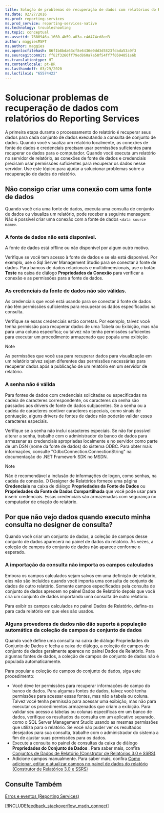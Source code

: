 ```yaml
---
title: Solução de problemas de recuperação de dados com relatórios do Reporting Services | Microsoft Docs
ms.date: 02/27/2016
ms.prod: reporting-services
ms.prod_service: reporting-services-native
ms.technology: troubleshooting
ms.topic: conceptual
ms.assetid: 7680946a-1660-4b59-a03a-c4d474cd8ed3
author: maggiesMSFT
ms.author: maggies
ms.openlocfilehash: 86f1b8bda63cf8e6436e0dd3d5823fdada53a9f3
ms.sourcegitcommit: ff82f3260ff79ed860a7a58f54ff7f0594851e6b
ms.translationtype: HT
ms.contentlocale: pt-BR
ms.lasthandoff: 03/29/2020
ms.locfileid: "65574422"
---
```

# <a name="troubleshoot-data-retrieval-issues-with-reporting-services-reports"></a>Solucionar problemas de recuperação de dados com relatórios do Reporting Services
A primeira etapa durante o processamento do relatório é recuperar seus dados para cada conjunto de dados executando a consulta de conjunto de dados. Quando você visualiza um relatório localmente, as conexões de fonte de dados e credenciais precisam usar permissões suficientes para recuperar os dados para o computador. Quando você executa um relatório no servidor de relatório, as conexões de fonte de dados e credenciais precisam usar permissões suficientes para recuperar os dados nesse servidor. Use este tópico para ajudar a solucionar problemas sobre a recuperação de dados do relatório.   
  
## <a name="i-cannot-create-a-connection-to-a-data-source"></a>Não consigo criar uma conexão com uma fonte de dados  
Quando você cria uma fonte de dados, executa uma consulta de conjunto de dados ou visualiza um relatório, pode receber a seguinte mensagem: Não é possível criar uma conexão com a fonte de dados `<data source name>`.   
    
### <a name="data-source-is-not-available"></a>A fonte de dados não está disponível.  
A fonte de dados está offline ou não disponível por algum outro motivo.   
  
Verifique se você tem acesso à fonte de dados e se ela está disponível. Por exemplo, use o Sql Server Management Studio para se conectar à fonte de dados. Para bancos de dados relacionais e multidimensionais, use o botão **Teste** na caixa de diálogo **Propriedades da Conexão** para verificar a conexão e as permissões para a fonte de dados.   
  
### <a name="data-source-credentials-are-not-valid"></a>As credenciais da fonte de dados não são válidas.  
As credenciais que você está usando para se conectar â fonte de dados não têm permissões suficientes para recuperar os dados especificados na consulta.  
  
Verifique se essas credenciais estão corretas. Por exemplo, talvez você tenha permissão para recuperar dados de uma Tabela ou Exibição, mas não para uma coluna específica; ou talvez não tenha permissões suficientes para executar um procedimento armazenado que popula uma exibição.   
  
> [!NOTE]  
> As permissões que você usa para recuperar dados para visualização em um relatório talvez sejam diferentes das permissões necessárias para recuperar dados após a publicação de um relatório em um servidor de relatório.   
  
### <a name="not-a-valid-password"></a>A senha não é válida  
Para fontes de dados com credenciais solicitadas ou especificadas na cadeia de caracteres correspondente, os caracteres da senha são passados aos drivers de fonte de dados subjacentes. Se a senha ou a cadeia de caracteres contiver caracteres especiais, como sinais de pontuação, alguns drivers de fontes de dados não poderão validar esses caracteres especiais.   
  
Verifique se a senha não inclui caracteres especiais. Se não for possível alterar a senha, trabalhe com o administrador do banco de dados para armazenar as credenciais apropriadas localmente e no servidor como parte de um DSN (nome da fonte de dados) do sistema ODBC. Para obter mais informações, consulte "OdbcConnection.ConnectionString" na documentação do .NET Framework SDK no MSDN.   
  
> [!NOTE]  
>Não é recomendável a inclusão de informações de logon, como senhas, na cadeia de conexão. O Designer de Relatórios fornece uma página **Credenciais** na caixa de diálogo **Propriedades da Fonte de Dados** ou **Propriedades da Fonte de Dados Compartilhada** que você pode usar para inserir credenciais. Essas credenciais são armazenadas com segurança no computador de criação do relatório.  
  
## <a name="why-do-i-see-no-data-when-i-run-my-query-in-the-query-designer"></a>Por que não vejo dados quando executo minha consulta no designer de consulta?  
Quando você criar um conjunto de dados, a coleção de campos desse conjunto de dados aparecerá no painel de dados do relatório. Às vezes, a coleção de campos do conjunto de dados não aparece conforme o esperado.   
  
### <a name="import-query-does-not-import-calculated-fields"></a>A importação da consulta não importa os campos calculados  
  
Embora os campos calculados sejam salvos em uma definição de relatório, eles não são incluídos quando você importa uma consulta de conjunto de dados de outro relatório. Somente campos especificados pela consulta de conjunto de dados aprecem no painel Dados de Relatório depois que você cria um conjunto de dados importando uma consulta de outro relatório.   
  
Para exibir os campos calculados no painel Dados de Relatório, defina-os para cada relatório em que eles são usados.   
  
### <a name="some-data-providers-do-not-support-automatic-population-of-the-dataset-field-collection"></a>Alguns provedores de dados não dão suporte à população automática da coleção de campos do conjunto de dados  
Quando você define uma consulta na caixa de diálogo Propriedades do Conjunto de Dados e fecha a caixa de diálogo, a coleção de campos de conjunto de dados geralmente aparece no painel Dados de Relatório. Para algumas fontes de dados, a coleção de campos de conjunto de dados não é populada automaticamente.   
  
Para popular a coleção de campos do conjunto de dados, siga este procedimento:  
* Você deve ter permissões para recuperar informações de campo do banco de dados. Para algumas fontes de dados, talvez você tenha permissões para acessar essas fontes, mas não a tabela ou coluna. Talvez você tenha permissão para acessar uma exibição, mas não para executar os procedimentos armazenados que criam a exibição. Para validar seu acesso a tabelas ou colunas específicas em um banco de dados, verifique os resultados da consulta em um aplicativo separado, como o SQL Server Management Studio usando as mesmas permissões que utiliza para o relatório. Se você não puder ver os resultados desejados para sua consulta, trabalhe com o administrador do sistema a fim de ajustar suas permissões para os dados.   
* Execute a consulta no painel de consultas da caixa de diálogo **Propriedades do Conjunto de Dados** . Para saber mais, confira [Conjuntos de Dados de Relatório (Construtor de Relatórios 3.0 e SSRS)](../../reporting-services/report-data/report-datasets-ssrs.md).  
* Adicione campos manualmente. Para saber mais, confira [Como adicionar, editar e atualizar campos no painel de dados do relatório (Construtor de Relatórios 3.0 e SSRS)](../../reporting-services/report-data/add-edit-refresh-fields-in-the-report-data-pane-report-builder-and-ssrs.md)   
  
## <a name="see-also"></a>Consulte Também  
[Erros e eventos (Reporting Services)](../../reporting-services/troubleshooting/errors-and-events-reference-reporting-services.md)  
  
  

[!INCLUDE[feedback_stackoverflow_msdn_connect](../../includes/feedback-stackoverflow-msdn-connect-md.md)]



